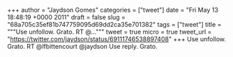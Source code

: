 
+++
author = "Jaydson Gomes"
categories = ["tweet"]
date = "Fri May 13 18:48:19 +0000 2011"
draft = false
slug = "68a705c35ef81b747759095d69dd2ca35e701382"
tags = ["tweet"]
title = """Use unfollow. Grato. RT @..."""
tweet = true
micro = true
tweet_url = "https://twitter.com/jaydson/status/69111746538897408"
+++
Use unfollow. Grato. RT @lfbittencourt @jaydson Use reply. Grato.
